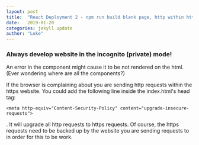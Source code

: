 ```yaml
---
layout: post
title:  "React Deployment 2 - npm run build blank page, http within https website"
date:   2019-01-20
categories: jekyll update
author: "Luke"
---
```


### Always develop website in the incognito (private) mode!

An error in the component might cause it to be not rendered on the
html. (Ever wondering where are all the components?)

If the browser is complaining about you are sending http requests
within the https website. You could add the following line inside the index.html's
head tag: 
```
<meta http-equiv="Content-Security-Policy" content="upgrade-insecure-requests">
``` 
. It will upgrade all http requests to https requests. Of course, the https
requests need to be backed up by the website you are sending requests to in
order for this to be work.


